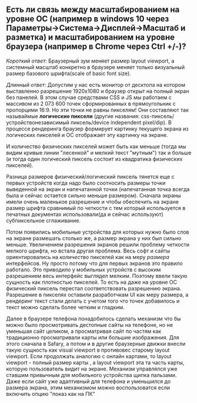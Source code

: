 ## Есть ли связь между масштабированием на уровне ОС (например в  windows 10 через Параметры->Система->Дисплей->Масштаб и разметка) и масштабированием на уровне браузера (например в Chrome через Ctrl +/-)?

*Короткий ответ*: Браузерный зум меняет размер layout viewport, а системный масштаб конкретно в браузере меняет только визуальный размер базового шрифта(scale of basic font size).  

*Длинный ответ*: Допустим у нас есть монитор от десктопа на котором выставленно разрешение 1920x1080 и браузер открыт на полный экран без панелей. В этом случае средствами CSS и JS мы работаем с массивом из 2 073 600 точек сформированных в прямоугольник с пропорцими 16:9. Но эти точки не равны пикселям! Они составляют так называймые **логические пиксели** (другие названия: css-пиксель/устройствонезависимый пиксель/device independent pixel/dip).  В процессе рендеринга браузер формирует картинку текущего экрана из логических пикселей и ОС отображает эту картинку на экране. 

И количество физических пикселей может быть как меньше (тогда мы видим кривые линии "лесенкой" и мелкий текст "мутным") так и больше (и тогда один логический пиксель состоит из квадратика физических пикселей).  	

Разница размеров физический/логический пиксель тянется еще с первых устройств когда надо было соотносить размеры точки выведенной на экран и напечатанной точки (напечатанная точка всегда была и сейчас остается сильно меньше размером).  Сначала экраны имели очень маленькое разрешение и чтобы обеспечить на экране размер шрифта сравнимый по четкости с тем который используется в печатных документах использовали(да и сейчас используют) субпиксельное сглаживание. 

Потом появились мобильные устройства для которых нужно было слов на экране размешать столько же, а размер экрана у них был сильно меньше. Увеличением разрешения экранов решили проблему четкости мелкого шрифта, но встала другая проблема.  Весь софт и сайты ориентировались на *количество* пикселей как на меру *размера* интерфейсов. Ну просто потому что для первых экранов это правило работало.  Это приводило у мобильных устройств с высоким разрешением весь интерфейс выглядел мелким.  Поэтому ввели такую сущность как  плотностью пикселей. То есть на даже на уровне ОС физический пиксель перестал соответствовать разрешению экрана.  Разрешение в пикселях оставили разработчкам UI как меру размера, а рендеринг текст стали делать с учетом того что точек добавилось и текст можно сделать более четким и гладким.

Далее в браузере телефона понадобилось сделать механизм что бы можно было просмотривать дестопные сайты на телефоне, но не уменьшая сайт целиком, а просматривая сайт по частям как традиционно просматривали карты или большие изображения.  Для этого сначала в Safary, а потом и в другие браузерные движки внесли такую сущность как visual viewport в противовес старому layout viewport.  Если продолжать аналогию с онлайн картами, то layout viewport - полный размер карты , а layout viewport эта та часть карты, которую пользователь видит на экране.  Механизм управлялся уже ставшим привычным для мобильного устройства щипка пальзами.  Даже если сайт уже адаптивный для телефона и уменьшился до размера экрана, этим механизмом можно воспользоватся если включить опцию "показ как на ПК"   